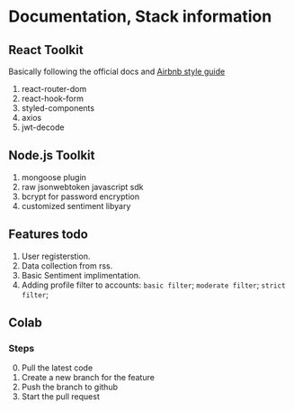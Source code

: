 # Documentation, Stack information

## React Toolkit

Basically following the official docs and [Airbnb style guide](https://github.com/airbnb/javascript/tree/master/react)

1. react-router-dom
2. react-hook-form
3. styled-components
4. axios
5. jwt-decode

## Node.js Toolkit

1. mongoose plugin 
2. raw jsonwebtoken javascript sdk
3. bcrypt for password encryption
4. customized sentiment libyary

## Features todo

1. User registerstion.
2. Data collection from rss.
3. Basic Sentiment implimentation.
4. Adding profile filter to accounts: `basic filter`; `moderate filter`; `strict filter`; 

## Colab

### Steps

0. Pull the latest code 
1. Create a new branch for the feature
2. Push the branch to github
3. Start the pull request

